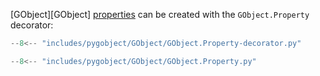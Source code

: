 [GObject][GObject] [properties](https://api.pygobject.gnome.org/GObject-2.0/class-Property.html) can be created with the `GObject.Property` decorator:

<div class="grid cards" markdown>

```py title="Decorator" hl_lines="13 17 21"
--8<-- "includes/pygobject/GObject/GObject.Property-decorator.py"
```

```py title="Class" hl_lines="6-9"
--8<-- "includes/pygobject/GObject/GObject.Property.py"
```

</div>

